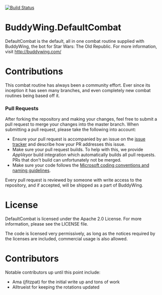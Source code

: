 [![Build Status](https://ci.appveyor.com/api/projects/status/github/BosslandGmbH/BuddyWing.DefaultCombat?branch=master&svg=true)](https://ci.appveyor.com/project/Aevitas/buddywing-defaultcombat)

BuddyWing.DefaultCombat
=====

DefaultCombat is the default, all in one combat routine supplied with BuddyWing, the bot for Star Wars: The Old Republic. For more information, visit http://buddywing.com/

Contributions
=====

This combat routine has always been a community effort. Ever since its inception it has seen many branches, and even completely new combat routines being based off it.

### Pull Requests
After forking the repository and making your changes, feel free to submit a pull request to merge your changes into the master branch. When submitting a pull request, please take the following into account:

* Ensure your pull request is accompanied by an issue on the [issue tracker](https://github.com/BosslandGmbH/BuddyWing.DefaultCombat/issues) and describe how your PR addresses this issue.
* Make sure your pull request builds. To help with this, we provide _AppVeyor_ build integration which automatically builds all pull requests. PRs that don't build can unfortunately not be merged.
* Make sure your code follows the [Microsoft coding conventions and naming guidelines](https://msdn.microsoft.com/en-us/library/ff926074.aspx).

Every pull request is reviewed by someone with write access to the repository, and if accepted, will be shipped as a part of BuddyWing.

License
=====

DefaultCombat is licensed under the Apache 2.0 License. For more information, please see the LICENSE file.

The code is licensed very permissively, as long as the notices required by the licenses are included, commercial usage is also allowed.

Contributors
=====

Notable contributors up until this point include:

* Ama (jfitzpat) for the initial write up and tons of work
* Alltrueist for keeping the rotations updated
